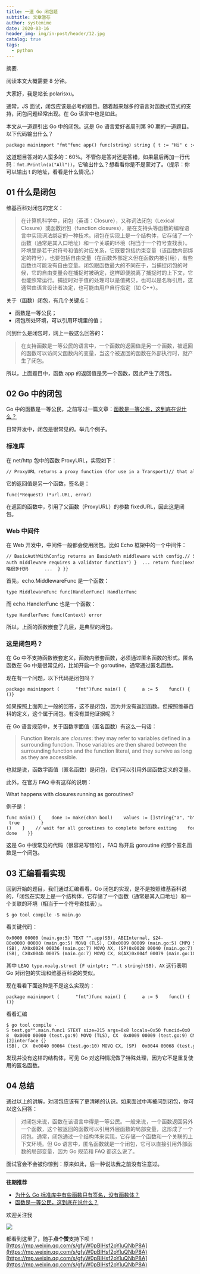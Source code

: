 ```yaml
---
title: 一道 Go 闭包题
subtitle: 文章暂存
author: systemime
date: 2020-03-16
header_img: img/in-post/header/12.jpg
catalog: true
tags:
  - python
---
```

摘要.

<!-- more -->
阅读本文大概需要 8 分钟。

大家好，我是站长 polarisxu。

通常，JS 面试，闭包应该是必考的题目。随着越来越多的语言对函数式范式的支持，闭包问题经常出现。在 Go 语言中也是如此。

本文从一道题引出 Go 中的闭包。这是 Go 语言爱好者周刊第 90 期的一道题目。以下代码输出什么？

    package mainimport "fmt"func app() func(string) string { t := "Hi" c := func(b string) string {  t = t + " " + b  return t } return c}func main() { a := app() b := app() a("go") fmt.Println(b("All"))}

这道题目答对的人蛮多的：60%。不管你是答对还是答错，如果最后再加一行代码：`fmt.Println(a("All"))`，它输出什么？想看看你是不是蒙对了。（提示：你可以输出 t 的地址，看看是什么情况。）

## 01 什么是闭包

维基百科对闭包的定义：

> 在计算机科学中，闭包（英语：Closure），又称词法闭包（Lexical Closure）或函数闭包（function closures），是在支持头等函数的编程语言中实现词法绑定的一种技术。闭包在实现上是一个结构体，它存储了一个函数（通常是其入口地址）和一个关联的环境（相当于一个符号查找表）。环境里是若干对符号和值的对应关系，它既要包括约束变量（该函数内部绑定的符号），也要包括自由变量（在函数外部定义但在函数内被引用），有些函数也可能没有自由变量。闭包跟函数最大的不同在于，当捕捉闭包的时候，它的自由变量会在捕捉时被确定，这样即便脱离了捕捉时的上下文，它也能照常运行。捕捉时对于值的处理可以是值拷贝，也可以是名称引用，这通常由语言设计者决定，也可能由用户自行指定（如 C++）。

关于（函数）闭包，有几个关键点：

-   函数是一等公民；
-   闭包所处环境，可以引用环境里的值；

问到什么是闭包时，网上一般这么回答的：

> 在支持函数是一等公民的语言中，一个函数的返回值是另一个函数，被返回的函数可以访问父函数内的变量，当这个被返回的函数在外部执行时，就产生了闭包。

所以，上面题目中，函数 app 的返回值是另一个函数，因此产生了闭包。

## 02 Go 中的闭包

Go 中的函数是一等公民，之前写过一篇文章：[函数是一等公民，这到底在说什么？](https://mp.weixin.qq.com/s?__biz=MzAxNzY0NDE3NA==&mid=2247485997&idx=1&sn=e8e966ea60fe337fb9caec61532da332&scene=21#wechat_redirect)

日常开发中，闭包是很常见的。举几个例子。

### 标准库

在 net/http 包中的函数 ProxyURL，实现如下：

    // ProxyURL returns a proxy function (for use in a Transport)// that always returns the same URL.func ProxyURL(fixedURL *url.URL) func(*Request) (*url.URL, error) { return func(*Request) (*url.URL, error) {  return fixedURL, nil }}

它的返回值是另一个函数，签名是：

    func(*Request) (*url.URL, error)

在返回的函数中，引用了父函数（ProxyURL）的参数 fixedURL，因此这是闭包。

### Web 中间件

在 Web 开发中，中间件一般都会使用闭包。比如 Echo 框架中的一个中间件：

    // BasicAuthWithConfig returns an BasicAuth middleware with config.// See `BasicAuth()`.func BasicAuthWithConfig(config BasicAuthConfig) echo.MiddlewareFunc { // Defaults if config.Validator == nil {  panic("echo: basic-auth middleware requires a validator function") }  ... return func(next echo.HandlerFunc) echo.HandlerFunc {  return func(c echo.Context) error {   /// 省略很多代码      ...  } }}

首先，echo.MiddlewareFunc 是一个函数：

    type MiddlewareFunc func(HandlerFunc) HandlerFunc

而 echo.HandlerFunc 也是一个函数：

    type HandlerFunc func(Context) error

所以，上面的函数嵌套了几层，是典型的闭包。

### 这是闭包吗？

在 Go 中不支持函数嵌套定义，函数内嵌套函数，必须通过匿名函数的形式。匿名函数在 Go 中是很常见的，比如开启一个 goroutine，通常通过匿名函数。

现在有一个问题，以下代码是闭包吗？

    package mainimport (      "fmt")func main() {      a := 5    func() {        fmt.Println("a =", a)    }()}

如果按照上面网上一般的回答，这不是闭包，因为并没有返回函数。但按照维基百科的定义，这个属于闭包。有没有其他证据呢？

在 Go 语言规范中，关于函数字面值（匿名函数）有这么一句话：

> Function literals are _closures_: they may refer to variables defined in a surrounding function. Those variables are then shared between the surrounding function and the function literal, and they survive as long as they are accessible.

也就是说，函数字面值（匿名函数）是闭包，它们可以引用外层函数定义的变量。

此外，在官方 FAQ 中有这样的说明：

What happens with closures running as goroutines?

例子是：

    func main() {    done := make(chan bool)    values := []string{"a", "b", "c"}    for _, v := range values {        go func() {            fmt.Println(v)            done <- true        }()    }    // wait for all goroutines to complete before exiting    for _ = range values {        <-done    }}

这是 Go 中很常见的代码（很容易写错的），FAQ 称开启 goroutine 的那个匿名函数是一个闭包。

## 03 汇编看看实现

回到开始的题目，我们通过汇编看看，Go 闭包的实现，是不是按照维基百科说的，「闭包在实现上是一个结构体，它存储了一个函数（通常是其入口地址）和一个关联的环境（相当于一个符号查找表）」。

    $ go tool compile -S main.go

看关键代码：

    0x0000 00000 (main.go:5) TEXT "".app(SB), ABIInternal, $24-80x0000 00000 (main.go:5) MOVQ (TLS), CX0x0009 00009 (main.go:5) CMPQ SP, 16(CX)0x000d 00013 (main.go:5) PCDATA $0, $-20x000d 00013 (main.go:5) JLS 960x000f 00015 (main.go:5) PCDATA $0, $-10x000f 00015 (main.go:5) SUBQ $24, SP0x0013 00019 (main.go:5) MOVQ BP, 16(SP)0x0018 00024 (main.go:5) LEAQ 16(SP), BP0x001d 00029 (main.go:5) FUNCDATA $0, gclocals·2a5305abe05176240e61b8620e19a815(SB)0x001d 00029 (main.go:5) FUNCDATA $1, gclocals·33cdeccccebe80329f1fdbee7f5874cb(SB)0x001d 00029 (main.go:7) LEAQ type.noalg.struct { F uintptr; "".t string }(SB), AX0x0024 00036 (main.go:7) MOVQ AX, (SP)0x0028 00040 (main.go:7) PCDATA $1, $00x0028 00040 (main.go:7) CALL runtime.newobject(SB)0x002d 00045 (main.go:7) MOVQ 8(SP), AX0x0032 00050 (main.go:7) LEAQ "".app.func1(SB), CX0x0039 00057 (main.go:7) MOVQ CX, (AX)0x003c 00060 (main.go:7) MOVQ $2, 16(AX)0x0044 00068 (main.go:7) LEAQ go.string."Hi"(SB), CX0x004b 00075 (main.go:7) MOVQ CX, 8(AX)0x004f 00079 (main.go:10) MOVQ AX, "".~r0+32(SP)0x0054 00084 (main.go:10) MOVQ 16(SP), BP0x0059 00089 (main.go:10) ADDQ $24, SP0x005d 00093 (main.go:10) RET0x005e 00094 (main.go:10) NOP

其中 `LEAQ type.noalg.struct {F uintptr; "".t string}(SB), AX` 这行表明 Go 对闭包的实现和维基百科说的类似。

现在看看下面这种是不是这么实现的：

    package mainimport (      "fmt")func main() {      a := 5    func() {        fmt.Println("a =", a)    }()}

看看汇编

    $ go tool compile -S test.go"".main.func1 STEXT size=215 args=0x8 locals=0x50 funcid=0x0  0x0000 00000 (test.go:9) TEXT "".main.func1(SB), ABIInternal, $80-8  0x0000 00000 (test.go:9) MOVQ (TLS), CX  0x0009 00009 (test.go:9) CMPQ SP, 16(CX)  0x000d 00013 (test.go:9) PCDATA $0, $-2  0x000d 00013 (test.go:9) JLS 205  0x0013 00019 (test.go:9) PCDATA $0, $-1  0x0013 00019 (test.go:9) SUBQ $80, SP  0x0017 00023 (test.go:9) MOVQ BP, 72(SP)  0x001c 00028 (test.go:9) LEAQ 72(SP), BP  0x0021 00033 (test.go:9) FUNCDATA $0, gclocals·69c1753bd5f81501d95132d08af04464(SB)  0x0021 00033 (test.go:9) FUNCDATA $1, gclocals·9fb7f0986f647f17cb53dda1484e0f7a(SB)  0x0021 00033 (test.go:10) MOVQ "".a+88(SP), AX  0x0026 00038 (test.go:10) MOVQ AX, (SP)  0x002a 00042 (test.go:10) PCDATA $1, $0  0x002a 00042 (test.go:10) CALL runtime.convT64(SB)  0x002f 00047 (test.go:10) MOVQ 8(SP), AX  0x0034 00052 (test.go:10) MOVQ AX, ""..autotmp_21+64(SP)  0x0039 00057 (test.go:10) LEAQ type.[2]interface {}(SB), CX  0x0040 00064 (test.go:10) MOVQ CX, (SP)  0x0044 00068 (test.go:10) PCDATA $1, $1  0x0044 00068 (test.go:10) CALL runtime.newobject(SB)  0x0049 00073 (test.go:10) MOVQ 8(SP), AX  0x004e 00078 (test.go:10) LEAQ type.string(SB), CX  0x0055 00085 (test.go:10) MOVQ CX, (AX)  0x0058 00088 (test.go:10) LEAQ ""..stmp_1(SB), CX  0x005f 00095 (test.go:10) MOVQ CX, 8(AX)  0x0063 00099 (test.go:10) LEAQ type.int(SB), CX  0x006a 00106 (test.go:10) MOVQ CX, 16(AX)  0x006e 00110 (test.go:10) PCDATA $0, $-2  0x006e 00110 (test.go:10) CMPL runtime.writeBarrier(SB), $0  0x0075 00117 (test.go:10) JNE 189  0x0077 00119 (test.go:10) MOVQ ""..autotmp_21+64(SP), CX  0x007c 00124 (test.go:10) MOVQ CX, 24(AX)  0x0080 00128 (test.go:10) PCDATA $0, $-1  0x0080 00128 (test.go:10) PCDATA $1, $-1

发现并没有这样的结构体，可见 Go 对这种情况做了特殊处理，因为它不是重复使用的匿名函数。

## 04 总结

通过以上的讲解，对闭包应该有了更清晰的认识。如果面试中再被问到闭包，你可以这么回答：

> 对闭包来说，函数在该语言中得是一等公民。一般来说，一个函数返回另外一个函数，这个被返回的函数可以引用外层函数的局部变量，这形成了一个闭包。通常，闭包通过一个结构体来实现，它存储一个函数和一个关联的上下文环境。但 Go 语言中，匿名函数就是一个闭包，它可以直接引用外部函数的局部变量，因为 Go 规范和 FAQ 都这么说了。

面试官会不会被你惊到：原来如此，后一种说法我之前没有注意过。

* * *

**往期推荐**

-   [为什么 Go 标准库中有些函数只有签名，没有函数体？](http://mp.weixin.qq.com/s?__biz=MzAxNzY0NDE3NA==&mid=2247484180&idx=1&sn=92577f1c8744b74dc78d003d94c3a673&chksm=9be32cf5ac94a5e359a569557fb8b0b79bfc4c2d71132228a610eb14728bbef64476e183f695&scene=21#wechat_redirect)
-   [函数是一等公民，这到底在说什么？](http://mp.weixin.qq.com/s?__biz=MzAxNzY0NDE3NA==&mid=2247485997&idx=1&sn=e8e966ea60fe337fb9caec61532da332&chksm=9be325ccac94acda83838576013cfd480d11a366d8a09c7475f12bc662f734fc31e546e08b62&scene=21#wechat_redirect)  

欢迎关注我

![](https://mmbiz.qpic.cn/mmbiz_jpg/UzjmETLXwBYuP3ncUTaemHXQYjOZDS40VoicqII73Hu9RncJv06g0kJhnrVicSmUfJRg5Wf9qcDHj7zf5vTjns5A/640?wx_fmt=jpeg)

都看到这里了，随手**点个赞**支持下呗！ 
 [https://mp.weixin.qq.com/s/gfyW0pBIHsf2oYluQNbP8A](https://mp.weixin.qq.com/s/gfyW0pBIHsf2oYluQNbP8A) 
 [https://mp.weixin.qq.com/s/gfyW0pBIHsf2oYluQNbP8A](https://mp.weixin.qq.com/s/gfyW0pBIHsf2oYluQNbP8A)
